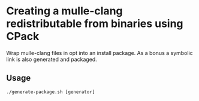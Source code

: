 # Creating a mulle-clang redistributable from binaries using CPack

Wrap mulle-clang files in opt into an install package.
As a bonus a symbolic link is also generated and packaged.

## Usage

```
./generate-package.sh [generator]
```

